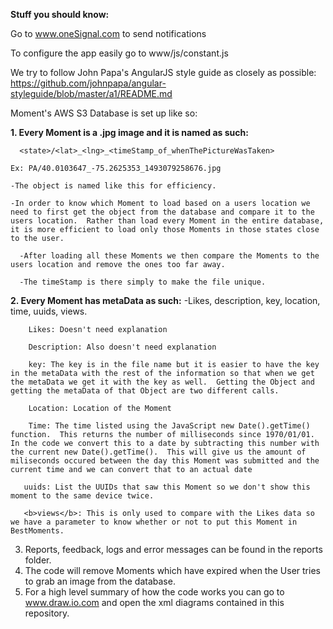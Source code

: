 <b>Stuff you should know:</b>

Go to www.oneSignal.com to send notifications

To configure the app easily go to www/js/constant.js

We try to follow John Papa's AngularJS style guide as closely as possible:
https://github.com/johnpapa/angular-styleguide/blob/master/a1/README.md

Moment's AWS S3 Database is set up like so:

<b>1.  Every Moment is a .jpg image and it is named as such: </b>

      <state>/<lat>_<lng>_<timeStamp_of_whenThePictureWasTaken>
   
    Ex: PA/40.0103647_-75.2625353_1493079258676.jpg

    -The object is named like this for efficiency.

    -In order to know which Moment to load based on a users location we need to first get the object from the database and compare it to the users location.  Rather than load every Moment in the entire database, it is more efficient to load only those Moments in those states close to the user.  

      -After loading all these Moments we then compare the Moments to the users location and remove the ones too far away.

      -The timeStamp is there simply to make the file unique.
          
<b>2.  Every Moment has metaData as such:</b>
        -Likes, description, key, location, time, uuids, views.

        Likes: Doesn't need explanation 

        Description: Also doesn't need explanation

        key: The key is in the file name but it is easier to have the key in the metaData with the rest of the information so that when we get the metaData we get it with the key as well.  Getting the Object and getting the metaData of that Object are two different calls.

        Location: Location of the Moment

        Time: The time listed using the JavaScript new Date().getTime() function.  This returns the number of milliseconds since 1970/01/01.  In the code we convert this to a date by subtracting this number with the current new Date().getTime().  This will give us the amount of miliseconds occured between the day this Moment was submitted and the current time and we can convert that to an actual date

       uuids: List the UUIDs that saw this Moment so we don't show this moment to the same device twice.

       <b>views</b>: This is only used to compare with the Likes data so we have a parameter to know whether or not to put this Moment in BestMoments.
          
3.  Reports, feedback, logs and error messages can be found in the reports folder.
4.  The code will remove Moments which have expired when the User tries to grab an image from the database.
5.  For a high level summary of how the code works you can go to www.draw.io.com and open the xml diagrams contained in this repository.
